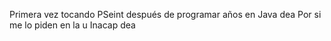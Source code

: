 Primera vez tocando PSeint después de programar años en Java dea
Por si me lo piden en la u Inacap dea
